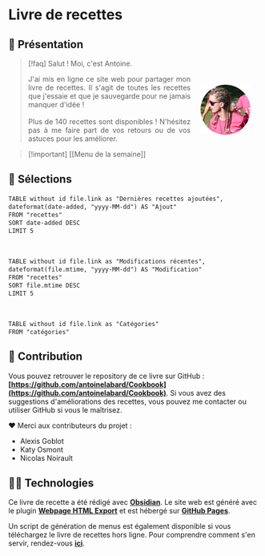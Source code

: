 # Livre de recettes

## 👋 Présentation

> [!faq] Salut ! Moi, c'est Antoine.
>  <div><img src="recettes/images/photo.webp" alt="profile picture" width="100" height="100" style="margin: 20px; float: right; shape: circle();"><p style="text-align:justify;">J'ai mis en ligne ce site web pour partager mon livre de recettes. Il s'agit de toutes les recettes que j'essaie et que je sauvegarde pour ne jamais manquer d'idée !<br><br>Plus de 140 recettes sont disponibles ! N'hésitez pas à me faire part de vos retours ou de vos astuces pour les améliorer.</p></div>

> [!important] [[Menu de la semaine]]

## 🌮 Sélections

```dataview
TABLE without id file.link as "Dernières recettes ajoutées", dateformat(date-added, "yyyy-MM-dd") AS "Ajout"
FROM "recettes" 
SORT date-added DESC
LIMIT 5
```

<br>

```dataview
TABLE without id file.link as "Modifications récentes", dateformat(file.mtime, "yyyy-MM-dd") AS "Modification"
FROM "recettes" 
SORT file.mtime DESC
LIMIT 5
```

<br>

```dataview
TABLE without id file.link as "Catégories"
FROM "catégories"
```

## 🤝 Contribution

Vous pouvez retrouver le repository de ce livre sur GitHub : **[https://github.com/antoinelabard/Cookbook](https://github.com/antoinelabard/Cookbook)**. Si vous avez des suggestions d'améliorations des recettes, vous pouvez me contacter ou utiliser GitHub si vous le maîtrisez.

❤️ Merci aux contributeurs du projet :

- Alexis Goblot
- Katy Osmont
- Nicolas Noirault

## 🧑‍💻 Technologies

Ce livre de recette a été rédigé avec **[Obsidian](http://obsidian.md)**. Le site web est généré avec le plugin **[Webpage HTML Export](https://github.com/KosmosisDire/obsidian-webpage-export)** et est hébergé sur **[GitHub Pages](https://pages.github.com/)**.

Un script de génération de menus est également disponible si vous téléchargez le livre de recettes hors ligne. Pour comprendre comment s'en servir, rendez-vous **[ici](https://github.com/antoinelabard/Cookbook/blob/main/cookbook.py)**.
